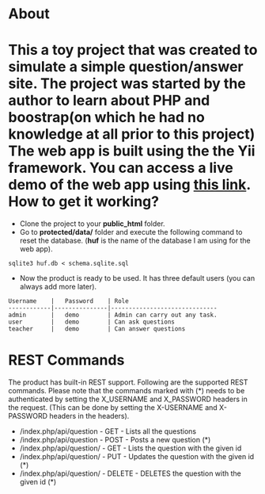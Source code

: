 About
======
This a toy project that was created to simulate a simple question/answer site. The project was started by the author to learn about PHP and boostrap(on which he had no knowledge at all prior to this project)  The web app is built using the the Yii framework. 
You can access a live demo of the web app using [this link](http://ishans.info/projects/HeapUnderFlow/).
How to get it working?
======================
* Clone the project to your **public_html** folder.
* Go to **protected/data/** folder and execute the following command to reset the database. (**huf** is the name of the database I am using for the web app).

```
sqlite3 huf.db < schema.sqlite.sql
```
* Now the product is ready to be used. It has three default users (you can always add more later).

```
Username    |   Password    | Role
------------|---------------|------------------------------
admin       |   demo        | Admin can carry out any task.
user        |   demo        | Can ask questions
teacher     |   demo        | Can answer questions
```

REST Commands
=====================
The product has built-in REST support. Following are the supported REST commands. Please note that the commands marked with (*) needs to be authenticated
by setting the X_USERNAME and X_PASSWORD headers in the request. (This can be done by setting the X-USERNAME and
X-PASSWORD headers in the headers).

* <URL>/index.php/api/question - GET - Lists all the questions
* <URL>/index.php/api/question - POST - Posts a new question (*)
* <URL>/index.php/api/question/<id> - GET - Lists the question with the given id
* <URL>/index.php/api/question/<id> - PUT - Updates the question with the given id (*)
* <URL>/index.php/api/question/<id> - DELETE - DELETES the question with the given id (*)
